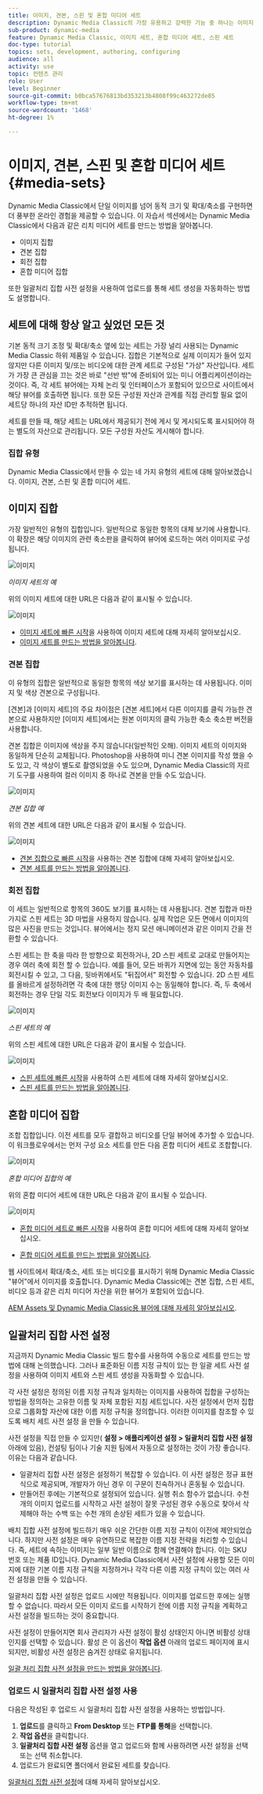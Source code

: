 ```yaml
---
title: 이미지, 견본, 스핀 및 혼합 미디어 세트
description: Dynamic Media Classic의 가장 유용하고 강력한 기능 중 하나는 이미지, 견본, 스핀 및 혼합 미디어 세트와 같은 리치 미디어 세트를 만들 수 있도록 지원하는 것입니다. Dynamic Media Classic에서 각 리치 미디어 세트가 무엇이고 각 유형을 만드는 방법을 알아봅니다. 업로드 시 리치 미디어 세트 생성 프로세스를 자동화하는 배치 세트 사전 설정에 대해 자세히 알아보십시오.
sub-product: dynamic-media
feature: Dynamic Media Classic, 이미지 세트, 혼합 미디어 세트, 스핀 세트
doc-type: tutorial
topics: sets, development, authoring, configuring
audience: all
activity: use
topic: 컨텐츠 관리
role: User
level: Beginner
source-git-commit: b0bca57676813bd353213b4808f99c463272de85
workflow-type: tm+mt
source-wordcount: '1468'
ht-degree: 1%

---
```



# 이미지, 견본, 스핀 및 혼합 미디어 세트 {#media-sets}

Dynamic Media Classic에서 단일 이미지를 넘어 동적 크기 및 확대/축소를 구현하면 더 풍부한 온라인 경험을 제공할 수 있습니다. 이 자습서 섹션에서는 Dynamic Media Classic에서 다음과 같은 리치 미디어 세트를 만드는 방법을 알아봅니다.

- 이미지 집합
- 견본 집합
- 회전 집합
- 혼합 미디어 집합

또한 일괄처리 집합 사전 설정을 사용하여 업로드를 통해 세트 생성을 자동화하는 방법도 설명합니다.

## 세트에 대해 항상 알고 싶었던 모든 것

기본 동적 크기 조정 및 확대/축소 옆에 있는 세트는 가장 널리 사용되는 Dynamic Media Classic 하위 제품일 수 있습니다. 집합은 기본적으로 실제 이미지가 들어 있지 않지만 다른 이미지 및/또는 비디오에 대한 관계 세트로 구성된 &quot;가상&quot; 자산입니다. 세트가 가장 큰 관심을 끄는 것은 바로 &quot;선반 밖&quot;에 준비되어 있는 미니 어플리케이션이라는 것이다. 즉, 각 세트 뷰어에는 자체 논리 및 인터페이스가 포함되어 있으므로 사이트에서 해당 뷰어를 호출하면 됩니다. 또한 모든 구성원 자산과 관계를 직접 관리할 필요 없이 세트당 하나의 자산 ID만 추적하면 됩니다.

세트를 만들 때, 해당 세트는 URL에서 제공되기 전에 게시 및 게시되도록 표시되어야 하는 별도의 자산으로 관리됩니다. 모든 구성원 자산도 게시해야 합니다.

### 집합 유형

Dynamic Media Classic에서 만들 수 있는 네 가지 유형의 세트에 대해 알아보겠습니다. 이미지, 견본, 스핀 및 혼합 미디어 세트.

## 이미지 집합

가장 일반적인 유형의 집합입니다. 일반적으로 동일한 항목의 대체 보기에 사용합니다. 이 확장은 해당 이미지의 관련 축소판을 클릭하여 뷰어에 로드하는 여러 이미지로 구성됩니다.

![이미지](assets/media-sets/image-set-1.jpg)

_이미지 세트의 예_

위의 이미지 세트에 대한 URL은 다음과 같이 표시될 수 있습니다.

![이미지](assets/media-sets/image-set-url-1.png)

- [이미지 세트에 빠른 시작](https://docs.adobe.com/content/help/en/dynamic-media-classic/using/image-sets/quick-start-image-sets.html)을 사용하여 이미지 세트에 대해 자세히 알아보십시오.
- [이미지 세트를 만드는 방법을 알아봅니다](https://docs.adobe.com/content/help/en/dynamic-media-classic/using/image-sets/creating-image-set.html#creating-an-image-set).

### 견본 집합

이 유형의 집합은 일반적으로 동일한 항목의 색상 보기를 표시하는 데 사용됩니다. 이미지 및 색상 견본으로 구성됩니다.

[견본]과 [이미지 세트]의 주요 차이점은 [견본 세트]에서 다른 이미지를 클릭 가능한 견본으로 사용하지만 [이미지 세트]에서는 원본 이미지의 클릭 가능한 축소 축소판 버전을 사용합니다.

견본 집합은 이미지에 색상을 주지 않습니다(일반적인 오해). 이미지 세트의 이미지와 동일하게 단순히 교체됩니다. Photoshop을 사용하여 미니 견본 이미지를 작성 했을 수도 있고, 각 색상이 별도로 촬영되었을 수도 있으며, Dynamic Media Classic의 자르기 도구를 사용하여 컬러 이미지 중 하나로 견본을 만들 수도 있습니다.

![이미지](assets/media-sets/image-set-2.jpg)

_견본 집합 예_

위의 견본 세트에 대한 URL은 다음과 같이 표시될 수 있습니다.

![이미지](assets/media-sets/image-set_url.png)

- [견본 집합으로 빠른 시작](https://docs.adobe.com/content/help/en/dynamic-media-classic/using/swatch-sets/quick-start-swatch-sets.html)을 사용하는 견본 집합에 대해 자세히 알아보십시오.
- [견본 세트를 만드는 방법을 알아봅니다](https://docs.adobe.com/content/help/en/dynamic-media-classic/using/swatch-sets/creating-swatch-set.html#creating-a-swatch-set).

### 회전 집합

이 세트는 일반적으로 항목의 360도 보기를 표시하는 데 사용됩니다. 견본 집합과 마찬가지로 스핀 세트는 3D 마법을 사용하지 않습니다. 실제 작업은 모든 면에서 이미지의 많은 사진을 만드는 것입니다. 뷰어에서는 정지 모션 애니메이션과 같은 이미지 간을 전환할 수 있습니다.

스핀 세트는 한 축을 따라 한 방향으로 회전하거나, 2D 스핀 세트로 교대로 만들어지는 경우 여러 축에 회전 할 수 있습니다. 예를 들어, 모든 바퀴가 지면에 있는 동안 자동차를 회전시킬 수 있고, 그 다음, 뒷바퀴에서도 &quot;뒤집어서&quot; 회전할 수 있습니다. 2D 스핀 세트를 올바르게 설정하려면 각 축에 대한 행당 이미지 수는 동일해야 합니다. 즉, 두 축에서 회전하는 경우 단일 각도 회전보다 이미지가 두 배 필요합니다.

![이미지](assets/media-sets/image-set-3.png)

_스핀 세트의 예_

위의 스핀 세트에 대한 URL은 다음과 같이 표시될 수 있습니다.

![이미지](assets/media-sets/spin-set.png)

- [스핀 세트에 빠른 시작](https://docs.adobe.com/content/help/en/dynamic-media-classic/using/spin-sets/quick-start-spin-sets.html)을 사용하여 스핀 세트에 대해 자세히 알아보십시오.
- [스핀 세트를 만드는 방법을 알아봅니다](https://docs.adobe.com/content/help/en/dynamic-media-classic/using/spin-sets/creating-spin-set.html#creating-a-spin-set).

## 혼합 미디어 집합

조합 집합입니다. 이전 세트를 모두 결합하고 비디오를 단일 뷰어에 추가할 수 있습니다. 이 워크플로우에서는 먼저 구성 요소 세트를 만든 다음 혼합 미디어 세트로 조합합니다.

![이미지](assets/media-sets/image-set-4.png)

_혼합 미디어 집합의 예_

위의 혼합 미디어 세트에 대한 URL은 다음과 같이 표시될 수 있습니다.

![이미지](assets/media-sets/image-set-url-1.png)

- [혼합 미디어 세트로 빠른 시작](https://docs.adobe.com/content/help/en/dynamic-media-classic/using/mixed-media-sets/quick-start-mixed-media-sets.html)을 사용하여 혼합 미디어 세트에 대해 자세히 알아보십시오.

- [혼합 미디어 세트를 만드는 방법을 알아봅니다](https://docs.adobe.com/content/help/en/dynamic-media-classic/using/mixed-media-sets/creating-mixed-media-set.html#creating-a-mixed-media-set).

웹 사이트에서 확대/축소, 세트 또는 비디오를 표시하기 위해 Dynamic Media Classic &quot;뷰어&quot;에서 이미지를 호출합니다. Dynamic Media Classic에는 견본 집합, 스핀 세트, 비디오 등과 같은 리치 미디어 자산을 위한 뷰어가 포함되어 있습니다.

[AEM Assets 및 Dynamic Media Classic용 뷰어에 대해 자세히 알아보십시오](https://docs.adobe.com/content/help/en/dynamic-media-developer-resources/library/viewers-aem-assets-dmc/c-html5-s7-aem-asset-viewers.html).

## 일괄처리 집합 사전 설정

지금까지 Dynamic Media Classic 빌드 함수를 사용하여 수동으로 세트를 만드는 방법에 대해 논의했습니다. 그러나 표준화된 이름 지정 규칙이 있는 한 일괄 세트 사전 설정을 사용하여 이미지 세트와 스핀 세트 생성을 자동화할 수 있습니다.

각 사전 설정은 정의된 이름 지정 규칙과 일치하는 이미지를 사용하여 집합을 구성하는 방법을 정의하는 고유한 이름 및 자체 포함된 지침 세트입니다. 사전 설정에서 먼저 집합으로 그룹화할 자산에 대한 이름 지정 규칙을 정의합니다. 이러한 이미지를 참조할 수 있도록 배치 세트 사전 설정 을 만들 수 있습니다.

사전 설정을 직접 만들 수 있지만( **설정 > 애플리케이션 설정 > 일괄처리 집합 사전 설정** 아래에 있음), 컨설팅 팀이나 기술 지원 팀에서 자동으로 설정하는 것이 가장 좋습니다. 이유는 다음과 같습니다.

- 일괄처리 집합 사전 설정은 설정하기 복잡할 수 있습니다. 이 사전 설정은 정규 표현식으로 제공되며, 개발자가 아닌 경우 이 구문이 친숙하거나 혼동될 수 있습니다.
- 만들어진 후에는 기본적으로 설정되어 있습니다. 실행 취소 함수가 없습니다. 수천 개의 이미지 업로드를 시작하고 사전 설정이 잘못 구성된 경우 수동으로 찾아서 삭제해야 하는 수백 또는 수천 개의 손상된 세트가 있을 수 있습니다.

배치 집합 사전 설정에 빌드하기 매우 쉬운 간단한 이름 지정 규칙이 이전에 제안되었습니다. 하지만 사전 설정은 매우 유연하므로 복잡한 이름 지정 전략을 처리할 수 있습니다. 즉, 세트에 속하는 이미지는 일부 일반 이름으로 함께 연결해야 합니다. 이는 SKU 번호 또는 제품 ID입니다. Dynamic Media Classic에서 사전 설정에 사용할 모든 이미지에 대한 기본 이름 지정 규칙을 지정하거나 각각 다른 이름 지정 규칙이 있는 여러 사전 설정을 만들 수 있습니다.

일괄처리 집합 사전 설정은 업로드 시에만 적용됩니다. 이미지를 업로드한 후에는 실행할 수 없습니다. 따라서 모든 이미지 로드를 시작하기 전에 이름 지정 규칙을 계획하고 사전 설정을 빌드하는 것이 중요합니다.

사전 설정이 만들어지면 회사 관리자가 사전 설정이 활성 상태인지 아니면 비활성 상태인지를 선택할 수 있습니다. 활성 은 이 옵션이 **작업 옵션** 아래의 업로드 페이지에 표시되지만, 비활성 사전 설정은 숨겨진 상태로 유지됩니다.

[일괄 처리 집합 사전 설정을 만드는 방법을 알아봅니다](https://docs.adobe.com/content/help/en/dynamic-media-classic/using/setup/application-setup.html#creating-a-batch-set-preset).

### 업로드 시 일괄처리 집합 사전 설정 사용

다음은 작성된 후 업로드 시 일괄처리 집합 사전 설정을 사용하는 방법입니다.

1. **업로드**&#x200B;를 클릭하고 **From Desktop** 또는 **FTP를 통해**&#x200B;을 선택합니다.
2. **작업 옵션**&#x200B;을 클릭합니다.
3. **일괄처리 집합 사전 설정** 옵션을 열고 업로드와 함께 사용하려면 사전 설정을 선택 또는 선택 취소합니다.
4. 업로드가 완료되면 폴더에서 완료된 세트를 찾습니다.

[일괄처리 집합 사전 설정](https://docs.adobe.com/content/help/en/dynamic-media-classic/using/setup/application-setup.html#batch-set-presets)에 대해 자세히 알아보십시오.

